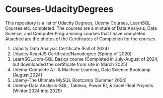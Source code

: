 # Courses-UdacityDegrees
This repository is a list of Udacity Degrees, Udemy Courses, LearnSQL Courses etc. completed. The courses are a mixture of Data Analysis, Data Science, and Computer Programming courses that I have completed. Attached are the photos of the Certificates of Completion for the courses. 

1. Udacity Data Analysis Certificate (Fall of 2024)
2. Udacity ReactJS Certificate/Nanodegree (Spring of 2020)
3. LearnSQL.com-SQL Basics course (Completed in July-August of 2024, but downloaded the certificate from site in March 2025)
4. Udemy-Complete A.I. & Machine Learning, Data Science Bootcamp (August 2024)
5. Udemy-The Ultimate MySQL Bootcamp (Summer 2024)
6. Udemy-Data Analysis-SQL, Tableau, Power BI, & Excel-Real Projects (Winter 2024 into 2025)
